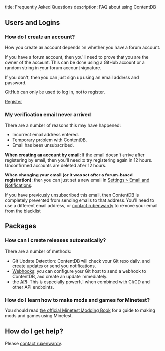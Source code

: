 title: Frequently Asked Questions
description: FAQ about using ContentDB

## Users and Logins

### How do I create an account?

How you create an account depends on whether you have a forum account.

If you have a forum account, then you'll need to prove that you are the owner of the account. This can
be done using a GitHub account or a random string in your forum account signature.

If you don't, then you can just sign up using an email address and password.

GitHub can only be used to log in, not to register.

<a class="btn btn-primary" href="/user/claim/">Register</a>


### My verification email never arrived

There are a number of reasons this may have happened:

* Incorrect email address entered.
* Temporary problem with ContentDB.
* Email has been unsubscribed.

**When creating an account by email:**
If the email doesn't arrive after registering by email, then you'll need to
try registering again in 12 hours. Unconfirmed accounts are deleted after 12 hours.

**When changing your email (or it was set after a forum-based registration)**:
then you can just set a new email in
[Settings > Email and Notifications](/user/settings/email/).

If you have previously unsubscribed this email, then ContentDB is completely prevented from sending emails to that
address. You'll need to use a different email address, or [contact rubenwardy](https://rubenwardy.com/contact/) to
remove your email from the blacklist.


## Packages

### How can I create releases automatically?

There are a number of methods:

* [Git Update Detection](/help/update_config/): ContentDB will check your Git repo daily, and create updates or send you notifications.
* [Webhooks](/help/release_webhooks/): you can configure your Git host to send a webhook to ContentDB, and create an update immediately.
* the [API](/help/api/): This is especially powerful when combined with CI/CD and other API endpoints.

### How do I learn how to make mods and games for Minetest?

You should read
[the official Minetest Modding Book](https://rubenwardy.com/minetest_modding_book/)
for a guide to making mods and games using Minetest.


## How do I get help?

Please [contact rubenwardy](https://rubenwardy.com/contact/).
